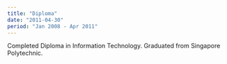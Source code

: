 ```yaml
---
title: "Diploma"
date: "2011-04-30"
period: "Jan 2008 - Apr 2011"
---
```


Completed Diploma in Information Technology. Graduated from Singapore Polytechnic.